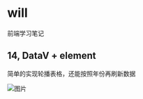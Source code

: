 # will
前端学习笔记



## 14,  DataV + element
简单的实现轮播表格，还能按照年份再刷新数据     

![图片](https://raw.githubusercontent.com/will-wang-china/will/master/14-Datademo2/jd-data/img/QQ%E6%88%AA%E5%9B%BE20210302140938.png)
